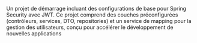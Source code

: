 Un projet de démarrage incluant des configurations de base pour Spring Security avec JWT. 
Ce projet comprend des couches préconfigurées (contrôleurs, services, DTO, repositories) et un service de mapping pour la gestion des utilisateurs, 
conçu pour accélérer le développement de nouvelles applications
